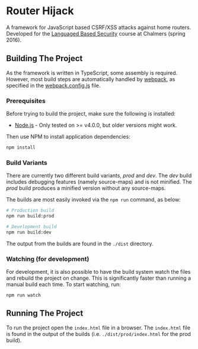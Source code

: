 # Router Hijack

A framework for JavaScript based CSRF/XSS attacks against home routers. 
Developed for the [Languaged Based Security](http://www.cse.chalmers.se/edu/year/2016/course/TDA602/) 
course at Chalmers (spring 2016).

## Building The Project
As the framework is written in TypeScript, some assembly is required. However, 
most build steps are automatically handled by [webpack](https://webpack.github.io/), 
as specified in the [webpack.config.js](./webpack.config.js) file.

### Prerequisites
Before trying to build the project, make sure the following is installed:
* [Node.js](https://nodejs.org/) - Only tested on >= v4.0.0, but older versions might work.

Then use NPM to install application dependencies:

```sh
npm install
```

### Build Variants
There are currently two different build variants, *prod* and *dev*.
The *dev* build includes debugging features (namely source-maps) and
is not minified. The *prod* build produces a minified version without
any source-maps.

The builds are most easily invoked via the `npm run` command, as below:

```sh
# Production build
npm run build:prod

# Development build
npm run build:dev
```

The output from the builds are found in the `./dist` directory. 

### Watching (for development)
For development, it is also possible to have the build system
watch the files and rebuild the project on change. This is significantly
faster than running a manual build each time. To start watching, run:

```
npm run watch
```

## Running The Project
To run the project open the `index.html` file in a browser. The `index.html` file
is found in the output of the builds (i.e. `./dist/prod/index.html` for the prod build).

